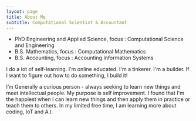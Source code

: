 ```yaml
---
layout: page
title: About Me
subtitle: Computational Scientist & Accountant
---
```


- PhD Engineering and Applied Science, focus : Computational Science and Engineering
- B.S. Mathematics, focus : Computational Mathematics
- B.S. Accounting, focus : Accounting Information Systems




I do a lot of self-learning. I'm online educated. I'm a tinkerer. I'm a builder. If I want to figure
out how to do something, I build it!


I’m Generally a curious person - always seeking to learn new things and meet intellectual people.
My purpose is self improvement.
I found that I'm the happiest when I can learn new things and then apply them in practice or teach them to others.
In my limited free time, I am learning more about coding, IoT and A.I.
